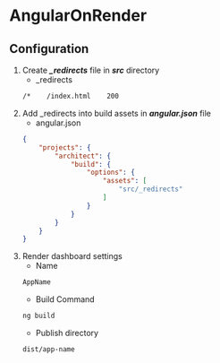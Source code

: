 # AngularOnRender
## Configuration
1. Create ***_redirects*** file in ***src*** directory
    - _redirects
    ```bash
    /*    /index.html    200
    ```
2. Add _redirects into build assets in ***angular.json*** file
    - angular.json
    ```json
    {
        "projects": {
            "architect": {
                "build": {
                    "options": {
                        "assets": [
                            "src/_redirects"
                        ]
                    }
                }
            }
        }
    }
    ```
3. Render dashboard settings
    - Name
    ```bash
    AppName
    ```
    - Build Command
    ```bash
    ng build
    ```
    - Publish directory
    ```bash
    dist/app-name
    ```